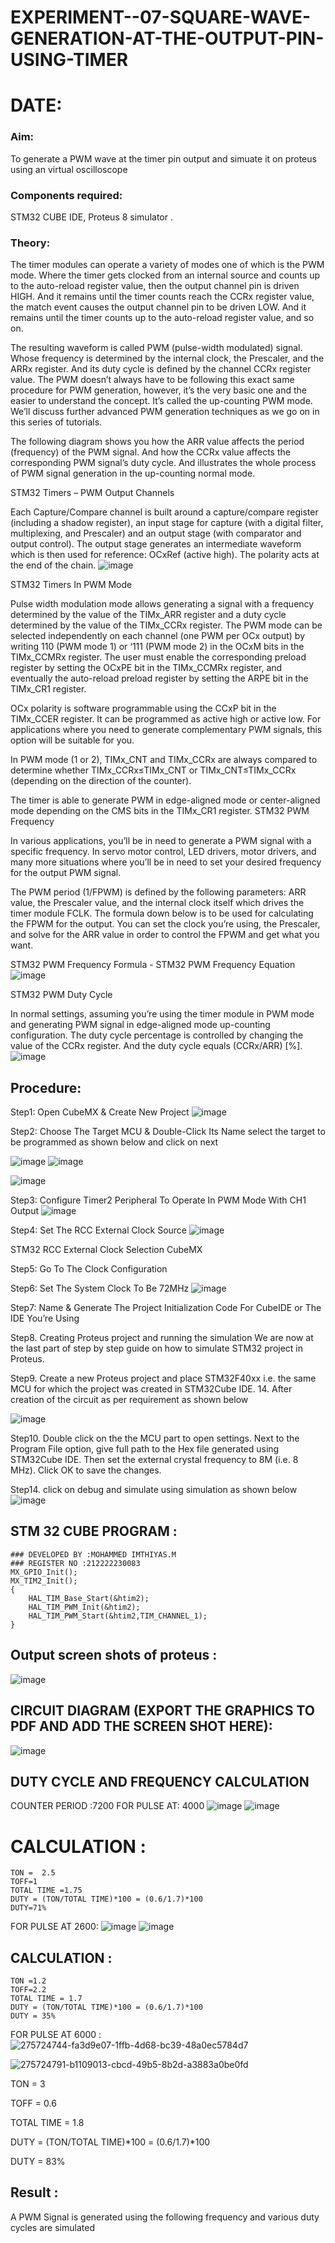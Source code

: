 # EXPERIMENT--07-SQUARE-WAVE-GENERATION-AT-THE-OUTPUT-PIN-USING-TIMER
# DATE:

### Aim:
To generate a PWM wave at the timer pin output and  simuate it on  proteus using an virtual oscilloscope  

### Components required:
STM32 CUBE IDE, Proteus 8 simulator .

### Theory:

The timer modules can operate a variety of modes one of which is the PWM mode. Where the timer gets clocked from an internal source and counts up to the auto-reload register value, then the output channel pin is driven HIGH. And it remains until the timer counts reach the CCRx register value, the match event causes the output channel pin to be driven LOW. And it remains until the timer counts up to the auto-reload register value, and so on.

The resulting waveform is called PWM (pulse-width modulated) signal. Whose frequency is determined by the internal clock, the Prescaler, and the ARRx register. And its duty cycle is defined by the channel CCRx register value. The PWM doesn’t always have to be following this exact same procedure for PWM generation, however, it’s the very basic one and the easier to understand the concept. It’s called the up-counting PWM mode. We’ll discuss further advanced PWM generation techniques as we go on in this series of tutorials.

The following diagram shows you how the ARR value affects the period (frequency) of the PWM signal. And how the CCRx value affects the corresponding PWM signal’s duty cycle. And illustrates the whole process of PWM signal generation in the up-counting normal mode.

STM32 Timers – PWM Output Channels

Each Capture/Compare channel is built around a capture/compare register (including a shadow register), an input stage for capture (with a digital filter, multiplexing, and Prescaler) and an output stage (with comparator and output control). The output stage generates an intermediate waveform which is then used for reference: OCxRef (active high). The polarity acts at the end of the chain.
![image](https://github.com/vasanthkumarch/EXPERIMENT--07-SQUARE-WAVE-GENERATION-AT-THE-OUTPUT-PIN-USING-TIMER/assets/36288975/87457b57-4311-440b-8cbe-a9d78db4335a)

STM32 Timers In PWM Mode

Pulse width modulation mode allows generating a signal with a frequency determined by the value of the TIMx_ARR register and a duty cycle determined by the value of the TIMx_CCRx register. The PWM mode can be selected independently on each channel (one PWM per OCx output) by writing 110 (PWM mode 1) or ‘111 (PWM mode 2) in the OCxM bits in the TIMx_CCMRx register. The user must enable the corresponding preload register by setting the OCxPE bit in the TIMx_CCMRx register, and eventually the auto-reload preload register by setting the ARPE bit in the TIMx_CR1 register.

OCx polarity is software programmable using the CCxP bit in the TIMx_CCER register. It can be programmed as active high or active low. For applications where you need to generate complementary PWM signals, this option will be suitable for you.

In PWM mode (1 or 2), TIMx_CNT and TIMx_CCRx are always compared to determine whether TIMx_CCRx≤TIMx_CNT or TIMx_CNT≤TIMx_CCRx (depending on the direction of the counter).

The timer is able to generate PWM in edge-aligned mode or center-aligned mode depending on the CMS bits in the TIMx_CR1 register.
STM32 PWM Frequency

In various applications, you’ll be in need to generate a PWM signal with a specific frequency. In servo motor control, LED drivers, motor drivers, and many more situations where you’ll be in need to set your desired frequency for the output PWM signal.

The PWM period (1/FPWM) is defined by the following parameters: ARR value, the Prescaler value, and the internal clock itself which drives the timer module FCLK. The formula down below is to be used for calculating the FPWM for the output. You can set the clock you’re using, the Prescaler, and solve for the ARR value in order to control the FPWM and get what you want.

STM32 PWM Frequency Formula - STM32 PWM Frequency Equation
![image](https://github.com/vasanthkumarch/EXPERIMENT--07-SQUARE-WAVE-GENERATION-AT-THE-OUTPUT-PIN-USING-TIMER/assets/36288975/aca8a20e-9b99-40c1-bada-f31accaa2ae9)

STM32 PWM Duty Cycle

In normal settings, assuming you’re using the timer module in PWM mode and generating PWM signal in edge-aligned mode up-counting configuration. The duty cycle percentage is controlled by changing the value of the CCRx register. And the duty cycle equals (CCRx/ARR) [%].
![image](https://github.com/vasanthkumarch/EXPERIMENT--07-SQUARE-WAVE-GENERATION-AT-THE-OUTPUT-PIN-USING-TIMER/assets/36288975/58ce0807-331e-49f7-bc8d-373f82592a92)



## Procedure:
Step1: Open CubeMX & Create New Project
 ![image](https://user-images.githubusercontent.com/36288975/226189166-ac10578c-c059-40e7-8b80-9f84f64bf088.png)


Step2: Choose The Target MCU & Double-Click Its Name select the target to be programmed  as shown below and click on next 

 ![image](https://user-images.githubusercontent.com/36288975/226189215-2d13ebfb-507f-44fc-b772-02232e97c0e3.png)
![image](https://user-images.githubusercontent.com/36288975/226189230-bf2d90dd-9695-4aaf-b2a6-6d66454e81fc.png)

![image](https://user-images.githubusercontent.com/36288975/226189280-ed5dcf1d-dd8d-43ae-815d-491085f4863b.png)

Step3: Configure Timer2 Peripheral To Operate In PWM Mode With CH1 Output
![image](https://github.com/vasanthkumarch/EXPERIMENT--07-SQUARE-WAVE-GENERATION-AT-THE-OUTPUT-PIN-USING-TIMER/assets/36288975/682c851a-7dfe-4089-8395-f76088d43896)


Step4: Set The RCC External Clock Source
![image](https://github.com/vasanthkumarch/EXPERIMENT--07-SQUARE-WAVE-GENERATION-AT-THE-OUTPUT-PIN-USING-TIMER/assets/36288975/8888af3b-63e2-4760-a51b-17b477763941)


STM32 RCC External Clock Selection CubeMX

Step5: Go To The Clock Configuration

Step6: Set The System Clock To Be 72MHz
![image](https://github.com/vasanthkumarch/EXPERIMENT--07-SQUARE-WAVE-GENERATION-AT-THE-OUTPUT-PIN-USING-TIMER/assets/36288975/4ea03faa-fb90-4b31-8079-3db5f959f2c3)


Step7: Name & Generate The Project Initialization Code For CubeIDE or The IDE You’re Using



Step8.  Creating Proteus project and running the simulation
We are now at the last part of step by step guide on how to simulate STM32 project in Proteus.

Step9. Create a new Proteus project and place STM32F40xx i.e. the same MCU for which the project was created in STM32Cube IDE. 
14. After creation of the circuit as per requirement as shown below 

 ![image](https://github.com/vasanthkumarch/EXPERIMENT--07-SQUARE-WAVE-GENERATION-AT-THE-OUTPUT-PIN-USING-TIMER/assets/36288975/4f377f5e-bdda-489e-a416-c712c893831d)

Step10. Double click on the the MCU part to open settings. Next to the Program File option, give full path to the Hex file generated using STM32Cube IDE. Then set the external crystal frequency to 8M (i.e. 8 MHz). Click OK to save the changes.

 
Step14. click on debug and simulate using simulation as shown below 
 ![image](https://github.com/vasanthkumarch/EXPERIMENT--07-SQUARE-WAVE-GENERATION-AT-THE-OUTPUT-PIN-USING-TIMER/assets/36288975/b8efbfc2-f0c5-4106-8117-3a6e7ac87f6c)


 

  

## STM 32 CUBE PROGRAM :
```
### DEVELOPED BY :MOHAMMED IMTHIYAS.M
### REGISTER NO :212222230083
MX_GPIO_Init();
MX_TIM2_Init();
{
    HAL_TIM_Base_Start(&htim2);
    HAL_TIM_PWM_Init(&htim2);
    HAL_TIM_PWM_Start(&htim2,TIM_CHANNEL_1);
}
```






## Output screen shots of proteus  :
 ![image](https://github.com/imthiyas19/EXPERIMENT--07-SQUARE-WAVE-GENERATION-AT-THE-OUTPUT-PIN-USING-TIMER/assets/120353416/a951e9da-faac-4d4c-b73a-5280feb887c1)

 
 ## CIRCUIT DIAGRAM (EXPORT THE GRAPHICS TO PDF AND ADD THE SCREEN SHOT HERE): 
 
![image](https://github.com/imthiyas19/EXPERIMENT--07-SQUARE-WAVE-GENERATION-AT-THE-OUTPUT-PIN-USING-TIMER/assets/120353416/98ba57e0-03c4-45b7-aa12-9d2b3ab210ee)

## DUTY CYCLE AND FREQUENCY CALCULATION 
COUNTER PERIOD :7200 FOR PULSE AT: 4000
![image](https://github.com/imthiyas19/EXPERIMENT--07-SQUARE-WAVE-GENERATION-AT-THE-OUTPUT-PIN-USING-TIMER/assets/120353416/9050802b-e05d-4287-afad-a08f78ad9102)
![image](https://github.com/imthiyas19/EXPERIMENT--07-SQUARE-WAVE-GENERATION-AT-THE-OUTPUT-PIN-USING-TIMER/assets/120353416/f1bd543f-e752-435a-a973-c216c9a9986f)


# CALCULATION :
```
TON =  2.5
TOFF=1
TOTAL TIME =1.75 
DUTY = (TON/TOTAL TIME)*100 = (0.6/1.7)*100
DUTY=71%
```
FOR PULSE AT 2600:
![image](https://github.com/imthiyas19/EXPERIMENT--07-SQUARE-WAVE-GENERATION-AT-THE-OUTPUT-PIN-USING-TIMER/assets/120353416/24a94194-7803-404b-96c6-65318838afbe)
![image](https://github.com/imthiyas19/EXPERIMENT--07-SQUARE-WAVE-GENERATION-AT-THE-OUTPUT-PIN-USING-TIMER/assets/120353416/10857c25-9e96-4b0e-9575-1f8388ddb7d5)

## CALCULATION :
```
TON =1.2
TOFF=2.2
TOTAL TIME = 1.7
DUTY = (TON/TOTAL TIME)*100 = (0.6/1.7)*100
DUTY = 35%
```
FOR PULSE AT 6000 :
![275724744-fa3d9e07-1ffb-4d68-bc39-48a0ec5784d7](https://github.com/imthiyas19/EXPERIMENT--07-SQUARE-WAVE-GENERATION-AT-THE-OUTPUT-PIN-USING-TIMER/assets/120353416/49065ca8-4ea9-4834-85f0-917ddf43bcb3)

![275724791-b1109013-cbcd-49b5-8b2d-a3883a0be0fd](https://github.com/imthiyas19/EXPERIMENT--07-SQUARE-WAVE-GENERATION-AT-THE-OUTPUT-PIN-USING-TIMER/assets/120353416/41bc79e1-75dc-4b96-8158-318a6eccf8e6)

TON = 3

TOFF = 0.6

TOTAL TIME = 1.8

DUTY = (TON/TOTAL TIME)*100 = (0.6/1.7)*100

DUTY = 83%


## Result :
A PWM Signal is generated using the following frequency and various duty cycles are simulated 




